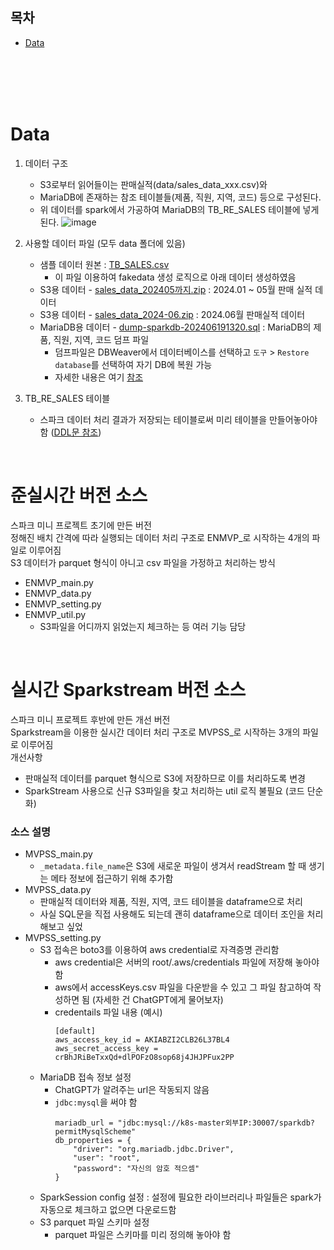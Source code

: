 ## 목차
- [Data](#Data)

<br><br><br><br>

# Data
1) 데이터 구조
   - S3로부터 읽어들이는 판매실적(data/sales_data_xxx.csv)와
   - MariaDB에 존재하는 참조 테이블들(제품, 직원, 지역, 코드) 등으로 구성된다.
   - 위 데이터를 spark에서 가공하여 MariaDB의 TB_RE_SALES 테이블에 넣게 된다.
   ![image](https://github.com/seoddong/k8s-spark-on-prem/assets/15936649/376a9e2c-a746-4d34-aaba-7a80f923bf1b)

2) 사용할 데이터 파일 (모두 data 폴더에 있음)
   - 샘플 데이터 원본 : [TB_SALES.csv](https://github.com/seoddong/k8s-spark-on-prem/blob/main/Spark3.4.1/data/TB_SALES.csv)
      - 이 파일 이용하여 fakedata 생성 로직으로 아래 데이터 생성하였음
   - S3용 데이터 - [sales_data_202405까지.zip](https://github.com/seoddong/k8s-spark-on-prem/blob/main/Spark3.4.1/data/sales_data_202405%EA%B9%8C%EC%A7%80.zip) : 2024.01 ~ 05월 판매 실적 데이터
   - S3용 데이터 - [sales_data_2024-06.zip](https://github.com/seoddong/k8s-spark-on-prem/blob/main/Spark3.4.1/data/sales_data_2024-06.zip) : 2024.06월 판매실적 데이터
   - MariaDB용 데이터 - [dump-sparkdb-202406191320.sql](https://github.com/seoddong/k8s-spark-on-prem/blob/main/Spark3.4.1/data/dump-sparkdb-202406191320.sql) : MariaDB의 제품, 직원, 지역, 코드 덤프 파일
      - 덤프파일은 DBWeaver에서 데이터베이스를 선택하고 `도구` > `Restore database`를 선택하여 자기 DB에 복원 가능
      - 자세한 내용은 여기 [참조](https://velog.io/@suuuinkim/DBeaver-%EB%8D%B0%EC%9D%B4%ED%84%B0-dumpexportrestoreimport-%EB%B0%A9%EB%B2%95)

3) TB_RE_SALES 테이블
   - 스파크 데이터 처리 결과가 저장되는 테이블로써 미리 테이블을 만들어놓아야 함 ([DDL문 참조](https://github.com/seoddong/k8s-spark-on-prem/blob/main/Spark3.4.1/data/DDL_TB_RE_SALES.sql))

<br>

# 준실시간 버전 소스
스파크 미니 프로젝트 초기에 만든 버전 <br>
정해진 배치 간격에 따라 실행되는 데이터 처리 구조로 ENMVP_로 시작하는 4개의 파일로 이루어짐 <br>
S3 데이터가 parquet 형식이 아니고 csv 파일을 가정하고 처리하는 방식
- ENMVP_main.py
- ENMVP_data.py
- ENMVP_setting.py
- ENMVP_util.py
  - S3파일을 어디까지 읽었는지 체크하는 등 여러 기능 담당

<br>

# 실시간 Sparkstream 버전 소스
스파크 미니 프로젝트 후반에 만든 개선 버전 <br>
Sparkstream을 이용한 실시간 데이터 처리 구조로 MVPSS_로 시작하는 3개의 파일로 이루어짐 <br>
개선사항
 - 판매실적 데이터를 parquet 형식으로 S3에 저장하므로 이를 처리하도록 변경
 - SparkStream 사용으로 신규 S3파일을 찾고 처리하는 util 로직 불필요 (코드 단순화)

### 소스 설명
- MVPSS_main.py
   - `_metadata.file_name`은 S3에 새로운 파일이 생겨서 readStream 할 때 생기는 메타 정보에 접근하기 위해 추가함
- MVPSS_data.py
   - 판매실적 데이터와 제품, 직원, 지역, 코드 테이블을 dataframe으로 처리
   - 사실 SQL문을 직접 사용해도 되는데 괜히 dataframe으로 데이터 조인을 처리해보고 싶었
- MVPSS_setting.py
   - S3 접속은 boto3를 이용하여 aws credential로 자격증명 관리함
      - aws credential은 서버의 root/.aws/credentials 파일에 저장해 놓아야 함
      - aws에서 accessKeys.csv 파일을 다운받을 수 있고 그 파일 참고하여 작성하면 됨 (자세한 건 ChatGPT에게 물어보자)
      - credentails 파일 내용 (예시)
        ```shell
        [default]
        aws_access_key_id = AKIABZI2CLB26L37BL4
        aws_secret_access_key = crBhJRiBeTxxQd+dlPOFzO8sop68j4JHJPFux2PP
        ```
   - MariaDB 접속 정보 설정
     - ChatGPT가 알려주는 url은 작동되지 않음
     - `jdbc:mysql`을 써야 함 <br>
        ```shell
        mariadb_url = "jdbc:mysql://k8s-master외부IP:30007/sparkdb?permitMysqlScheme"
        db_properties = {
            "driver": "org.mariadb.jdbc.Driver",
            "user": "root",
            "password": "자신의 암호 적으셈"
        }
        ```
   - SparkSession config 설정 : 설정에 필요한 라이브러리나 파일들은 spark가 자동으로 체크하고 없으면 다운로드함
   - S3 parquet 파일 스키마 설정
      - parquet 파일은 스키마를 미리 정의해 놓아야 함

<br>

<br>

<br>

<br>
